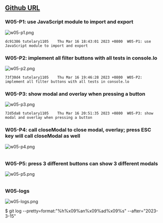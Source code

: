 ## [Github URL](https://github.com/tutelary1105/1112-1N-js-demo-211411011)

### W05-P1: use JavaScript module to import and export

![w05-p1.png](https://izfkkkxjvqncdvyzzpkv.supabase.co/storage/v1/object/public/demo-11/md_1N_img/w05-p1.png)

```
dc91386 tutelary1105    Thu Mar 16 18:43:01 2023 +0800  W05-P1: use JavaScript module to import and export
```

### W05-P2: implement all filter buttons with all tests in console.lo

![w05-p2.png](https://izfkkkxjvqncdvyzzpkv.supabase.co/storage/v1/object/public/demo-11/md_1N_img/w05-p2.png)

```
73f30d4 tutelary1105    Thu Mar 16 19:46:28 2023 +0800  W05-P2: implement all filter buttons with all tests in console.lo
```

### W05-P3: show modal and overlay when pressing a button

![w05-p3.png](https://izfkkkxjvqncdvyzzpkv.supabase.co/storage/v1/object/public/demo-11/md_1N_img/w05-p3.png)

```
72d5da8 tutelary1105    Thu Mar 16 20:51:35 2023 +0800  W05-P3: show modal and overlay when pressing a button
```

### W05-P4: call closeModal to close modal, overlay; press ESC key will call closeModal as well

![w05-p4.png](https://izfkkkxjvqncdvyzzpkv.supabase.co/storage/v1/object/public/demo-11/md_1N_img/w05-p4.png)

```

```

### W05-P5:  press 3 different buttons can show 3 different modals

![w05-p5.png](https://izfkkkxjvqncdvyzzpkv.supabase.co/storage/v1/object/public/demo-11/md_1N_img/w05-p5.png)

```

```

### W05-logs

![w05-logs.png](https://izfkkkxjvqncdvyzzpkv.supabase.co/storage/v1/object/public/demo-11/md_1N_img/w05-logs.png)

$ git log --pretty=format:"%h%x09%an%x09%ad%x09%s" --after="2023-3-15"
